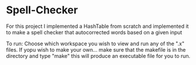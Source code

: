 # Spell-Checker

For this project I implemented a HashTable from scratch and implemented it to make a spell checker that autocorrected words based on a given input


To run: Choose which workspace you wish to view and run any of the ".x" files. If yopu wish to make your own... make sure that the makefile is in the directory and type "make" this will produce an executable file for you to run.

